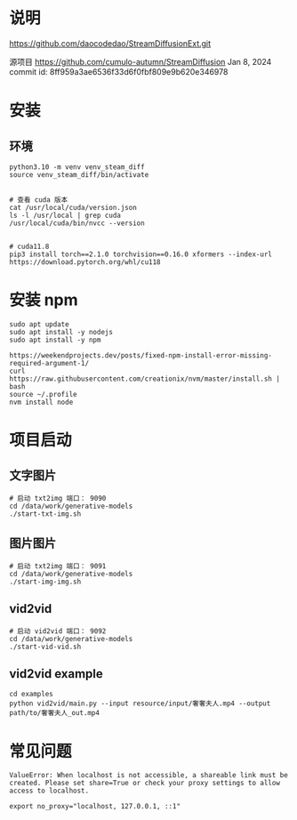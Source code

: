
# 说明
https://github.com/daocodedao/StreamDiffusionExt.git


源项目  https://github.com/cumulo-autumn/StreamDiffusion
Jan 8, 2024 commit id: 8ff959a3ae6536f33d6f0fbf809e9b620e346978


# 安装
## 环境 

```
python3.10 -m venv venv_steam_diff
source venv_steam_diff/bin/activate


# 查看 cuda 版本
cat /usr/local/cuda/version.json
ls -l /usr/local | grep cuda
/usr/local/cuda/bin/nvcc --version


# cuda11.8
pip3 install torch==2.1.0 torchvision==0.16.0 xformers --index-url https://download.pytorch.org/whl/cu118

```

# 安装 npm
```
sudo apt update
sudo apt install -y nodejs
sudo apt install -y npm

https://weekendprojects.dev/posts/fixed-npm-install-error-missing-required-argument-1/
curl https://raw.githubusercontent.com/creationix/nvm/master/install.sh | bash
source ~/.profile
nvm install node 
```
# 项目启动
## 文字图片

```
# 启动 txt2img 端口： 9090
cd /data/work/generative-models
./start-txt-img.sh
```
## 图片图片
```
# 启动 txt2img 端口： 9091
cd /data/work/generative-models
./start-img-img.sh
```

## vid2vid
```
# 启动 vid2vid 端口： 9092
cd /data/work/generative-models
./start-vid-vid.sh  
```
## vid2vid example
```
cd examples
python vid2vid/main.py --input resource/input/奢奢夫人.mp4 --output path/to/奢奢夫人_out.mp4

```



# 常见问题

```
ValueError: When localhost is not accessible, a shareable link must be created. Please set share=True or check your proxy settings to allow access to localhost.

export no_proxy="localhost, 127.0.0.1, ::1"

```